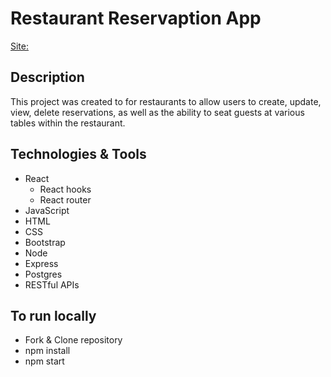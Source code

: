 # Restaurant Reservaption App
[Site:](https://restaurant-reservation-frontend-pbmb.onrender.com)
## Description
This project was created to for restaurants to allow users to create, update, view, delete reservations, as well as the ability to seat guests at various tables within the restaurant.

## Technologies & Tools
* React
  * React hooks
  * React router
* JavaScript
* HTML
* CSS
* Bootstrap
* Node
* Express
* Postgres
* RESTful APIs

## To run locally
* Fork & Clone repository
* npm install
* npm start
